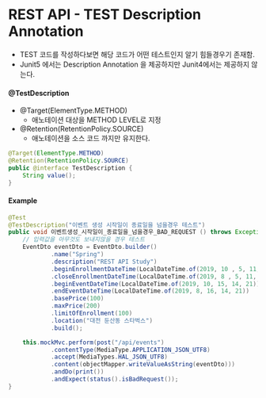# REST API - TEST Description Annotation
- TEST 코드를 작성하다보면 해당 코드가 어떤 테스트인지 알기 힘들경우기 존재함.
- Junit5 에서는 Description Annotation 을 제공하지만 Junit4에서는 제공하지 않는다.

#### @TestDescription
- @Target(ElementType.METHOD)
    - 애노테이션 대상을 METHOD LEVEL로 지정
- @Retention(RetentionPolicy.SOURCE)
    - 애노테이션을 소스 코드 까지만 유지한다.
```java
@Target(ElementType.METHOD)
@Retention(RetentionPolicy.SOURCE)
public @interface TestDescription {
    String value();
}

```

#### Example
```java
@Test
@TestDescription("이벤트 생성 시작일이 종료일을 넘을경우 테스트")
public void 이벤트생성_시작일이_종료일을_넘을경우_BAD_REQUEST () throws Exception {
    // 입력값을 아무것도 보내지않을 경우 테스트
    EventDto eventDto = EventDto.builder()
            .name("Spring")
            .description("REST API Study")
            .beginEnrollmentDateTime(LocalDateTime.of(2019, 10 , 5, 11, 23))
            .closeEnrollmentDateTime(LocalDateTime.of(2019, 8 , 5, 11, 23))
            .beginEventDateTime(LocalDateTime.of(2019, 10, 15, 14, 21))
            .endEventDateTime(LocalDateTime.of(2019, 8, 16, 14, 21))
            .basePrice(100)
            .maxPrice(200)
            .limitOfEnrollment(100)
            .location("대전 둔산동 스타벅스")
            .build();

    this.mockMvc.perform(post("/api/events")
            .contentType(MediaType.APPLICATION_JSON_UTF8)
            .accept(MediaTypes.HAL_JSON_UTF8)
            .content(objectMapper.writeValueAsString(eventDto)))
            .andDo(print())
            .andExpect(status().isBadRequest());
}
```
